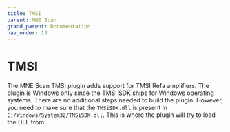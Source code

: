 ```yaml
---
title: TMSI
parent: MNE Scan
grand_parent: Documentation
nav_order: 13
---
```

# TMSI

The MNE Scan TMSI plugin adds support for TMSI Refa amplifiers. The plugin is Windows only since the TMSI SDK ships for Windows operating systems. There are no additional steps needed to build the plugin. However, you need to make sure that the `TMSiSDK.dll` is present in `C:/Windows/System32/TMSiSDK.dll`. This is where the plugin will try to load the DLL from.
